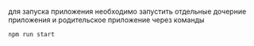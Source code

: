 для запуска приложения необходимо запустить отдельные дочерние приложения и родительское приложение через команды
```
npm run start
```